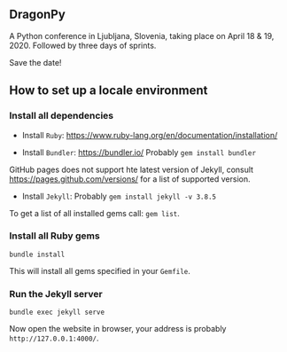 ## DragonPy

A Python conference in Ljubljana, Slovenia, taking place on April 18 & 19, 2020. Followed by three days of sprints. 

Save the date!

## How to set up a locale environment

### Install all dependencies

- Install `Ruby`: https://www.ruby-lang.org/en/documentation/installation/

- Install `Bundler`: https://bundler.io/
  Probably `gem install bundler`

GitHub pages does not support hte latest version of Jekyll, consult https://pages.github.com/versions/ for a list of supported version.

- Install `Jekyll`: 
  Probably `gem install jekyll -v 3.8.5`

To get a list of all installed gems call: `gem list`.

### Install all Ruby gems

`bundle install`

This will install all gems specified in your `Gemfile`.

### Run the Jekyll server

`bundle exec jekyll serve`

Now open the website in browser, your address is probably `http://127.0.0.1:4000/`.


